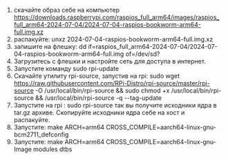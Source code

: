 1. скачайте образ себе на компьютер https://downloads.raspberrypi.com/raspios_full_arm64/images/raspios_full_arm64-2024-07-04/2024-07-04-raspios-bookworm-arm64-full.img.xz
2. распакуйте: unxz 2024-07-04-raspios-bookworm-arm64-full.img.xz 
3. запишите на флешку: dd if=raspios_full_arm64-2024-07-04/2024-07-04-raspios-bookworm-arm64-full.img of=/dev/sd?
4. Загрузитесь с флешки и настройте сеть для доступа в интернет.
5. Запустите команду sudo rpi-update 
7. Скачайте утилиту rpi-source, запустив на rpi: sudo wget https://raw.githubusercontent.com/RPi-Distro/rpi-source/master/rpi-source -O /usr/local/bin/rpi-source && sudo chmod +x /usr/local/bin/rpi-source && /usr/local/bin/rpi-source -q --tag-update
8. Запустите на rpi : sudo rpi-source так вы получите исходники ядра в tar.gz архиве. Скопируйте исходники ядра себе на хост и распакуйте.
9. Запустите: make ARCH=arm64 CROSS_COMPILE=aarch64-linux-gnu- bcm2711_defconfig 
10. Запустите: make ARCH=arm64 CROSS_COMPILE=aarch64-linux-gnu- Image modules dtbs
